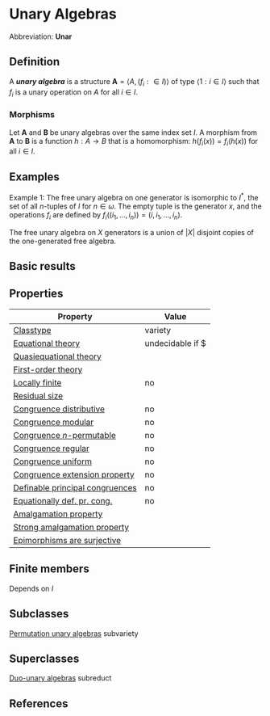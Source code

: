 #  Unary Algebras 

Abbreviation: **Unar**

## Definition
A ***unary algebra*** is a structure $\mathbf{A}=\langle A,(f_i:\in I)\rangle$ of type $\langle 1: i\in I\rangle$ such that
$f_i$ is a unary operation on $A$ for all $i\in I$.

### Morphisms
Let $\mathbf{A}$ and $\mathbf{B}$ be unary algebras over the same index set $I$. A morphism from $\mathbf{A}$ to $\mathbf{B}$ is a function $h:A\rightarrow B$ that is a homomorphism: 
$h(f_i(x))=f_i(h(x))$ for all $i\in I$.

## Examples
Example 1: The free unary algebra on one generator is isomorphic to $I^*$, the set of all $n$-tuples of $I$ for $n\in\omega$. The empty tuple is the generator $x$, and the operations $f_i$ are defined by $f_i((i_1,\ldots,i_n))=(i,i_1,\ldots,i_n)$.

The free unary algebra on $X$ generators is a union of $|X|$ disjoint copies of the one-generated free algebra.

## Basic results


## Properties



|Property|Value|
|---|---|
|[Classtype](classtype.md)                        |variety |
|[Equational theory](equational_theory.md)                |undecidable if $|I|>2$ |
|[Quasiequational theory](quasiequational_theory.md)           | |
|[First-order theory](first-order_theory.md)               | |
|[Locally finite](locally_finite.md)                   |no |
|[Residual size](residual_size.md)                    | |
|[Congruence distributive](congruence_distributive.md)          |no |
|[Congruence modular](congruence_modular.md)               |no |
|[Congruence $n$-permutable](congruence_$n$-permutable.md)        |no |
|[Congruence regular](congruence_regular.md)               |no |
|[Congruence uniform](congruence_uniform.md)               |no |
|[Congruence extension property](congruence_extension_property.md)    |no |
|[Definable principal congruences](definable_principal_congruences.md)  |no |
|[Equationally def. pr. cong.](equationally_def._pr._cong..md)      |no |
|[Amalgamation property](amalgamation_property.md)            | |
|[Strong amalgamation property](strong_amalgamation_property.md)     | |
|[Epimorphisms are surjective](epimorphisms_are_surjective.md)      | |

## Finite members

Depends on $I$

## Subclasses

[Permutation unary algebras](permutation_unary_algebras.md) subvariety

## Superclasses

[Duo-unary algebras](duo-unary_algebras.md) subreduct


## References

